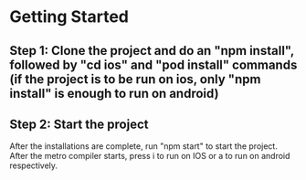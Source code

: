 # Getting Started

## Step 1: Clone the project and do an "npm install", followed by "cd ios" and "pod install" commands (if the project is to be run on ios, only "npm install" is enough to run on android)

## Step 2: Start the project

After the installations are complete, run "npm start" to start the project. After the metro compiler starts, press i to run on IOS or a to run on android respectively.


